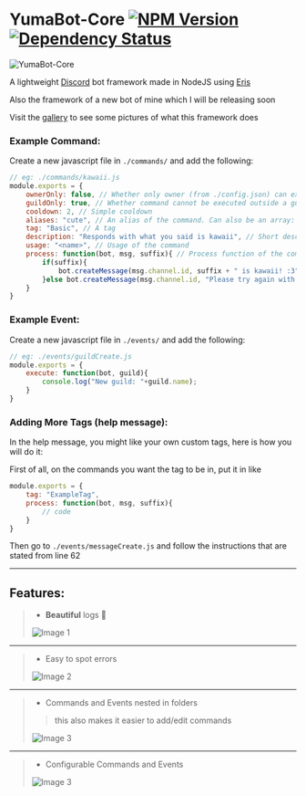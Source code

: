 # YumaBot-Core [![NPM Version](https://img.shields.io/npm/v/yumabot-core.svg?style=flat-square)](https://www.npmjs.com/package/yumabot-core) [![Dependency Status](https://img.shields.io/david/thevexatious/yumabot-core.svg?style=flat-square)](https://david-dm.org/thevexatious/yumabot-core)
![YumaBot-Core](http://i.imgur.com/M3HhEQL.png)

A lightweight [Discord](https://discordapp.com/) bot framework made in NodeJS using [Eris](https://github.com/abalabahaha/eris)

Also the framework of a new bot of mine which I will be releasing soon

Visit the [gallery](http://imgur.com/a/Rwz1m) to see some pictures of what this framework does

### Example Command:
Create a new javascript file in `./commands/` and add the following:
```js
// eg: ./commands/kawaii.js
module.exports = {
    ownerOnly: false, // Whether only owner (from ./config.json) can execute this command
    guildOnly: true, // Whether command cannot be executed outside a guild
    cooldown: 2, // Simple cooldown
    aliases: "cute", // An alias of the command. Can also be an array: ["alias1", "alias2"]
    tag: "Basic", // A tag
    description: "Responds with what you said is kawaii", // Short description of the command
    usage: "<name>", // Usage of the command
    process: function(bot, msg, suffix){ // Process function of the command
        if(suffix){
            bot.createMessage(msg.channel.id, suffix + " is kawaii! :3");
        }else bot.createMessage(msg.channel.id, "Please try again with some arguments")
    }
}
```

### Example Event:
Create a new javascript file in `./events/` and add the following:
```js
// eg: ./events/guildCreate.js
module.exports = {
    execute: function(bot, guild){
        console.log("New guild: "+guild.name);
    }
}
```

### Adding More Tags (help message):
In the help message, you might like your own custom tags, here is how you will do it:

First of all, on the commands you want the tag to be in, put it in like
```js
module.exports = {
    tag: "ExampleTag",
    process: function(bot, msg, suffix){
        // code
    }
}
```
Then go to `./events/messageCreate.js` and follow the instructions that are stated from line 62

- - - -
## Features:
> * **Beautiful** logs :tada:
>
> ![Image 1](http://i.imgur.com/tXjzpFt.png)

---

> * Easy to spot errors
>
>  ![Image 2](http://i.imgur.com/VjRSPve.png)

---

> * Commands and Events nested in folders
>
> > this also makes it easier to add/edit commands
>
> ![Image 3](http://i.imgur.com/rn5lXMJ.png)
>

---

> * Configurable Commands and Events
>
> ![Image 3](http://i.imgur.com/u1SfmQs.png)
